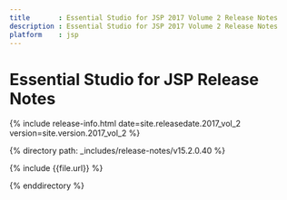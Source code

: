 ```yaml
---
title 		: Essential Studio for JSP 2017 Volume 2 Release Notes
description : Essential Studio for JSP 2017 Volume 2 Release Notes
platform    : jsp
---
```


# Essential Studio for JSP Release Notes  

{% include release-info.html date=site.releasedate.2017_vol_2 version=site.version.2017_vol_2 %} 

{% directory path: _includes/release-notes/v15.2.0.40 %}

{% include {{file.url}} %}

{% enddirectory %}
